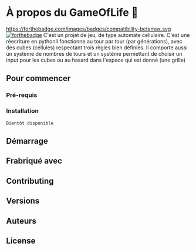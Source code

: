 # À propos du GameOfLife :pencil:
https://forthebadge.com/images/badges/compatibility-betamax.svg
 [![forthebadge](https://forthebadge.com/images/badges/compatibility-betamax.svg)](https://forthebadge.com)
C'est un projet de jeu, de type automate cellulaire. C'est une réecriture en pythonIl fonctionne au tour par tour (par générations), avec des cubes (cellules) respectant trois règles bien définies. Il comporte aussi un système de nombres de tours et un système permettant de choisir un input pour les cubes ou au hasard dans l'espace qui est donné (une grille)

## Pour commencer

### **Pré-requis**

### **Installation**

```
Bientôt disponible
```

## Démarrage

## Frabriqué avec

## Contributing

## Versions

## Auteurs

## License
